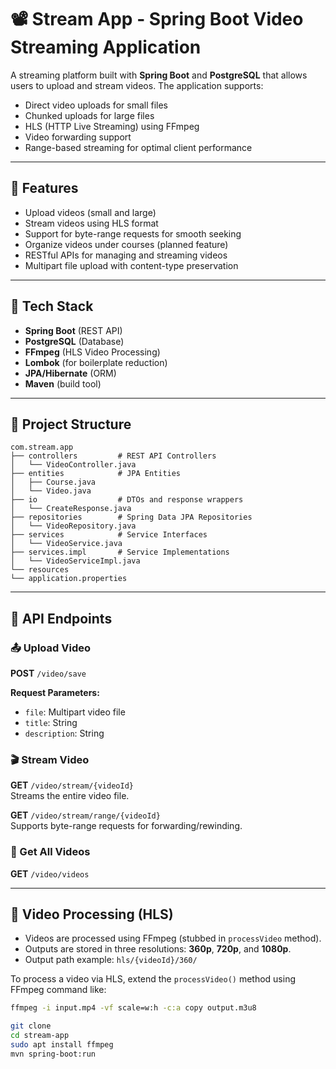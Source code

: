 # 📽️ Stream App - Spring Boot Video Streaming Application

A streaming platform built with **Spring Boot** and **PostgreSQL** that allows users to upload and stream videos. The application supports:

- Direct video uploads for small files
- Chunked uploads for large files
- HLS (HTTP Live Streaming) using FFmpeg
- Video forwarding support
- Range-based streaming for optimal client performance

---

## 🚀 Features

- Upload videos (small and large)
- Stream videos using HLS format
- Support for byte-range requests for smooth seeking
- Organize videos under courses (planned feature)
- RESTful APIs for managing and streaming videos
- Multipart file upload with content-type preservation

---

## 🧰 Tech Stack

- **Spring Boot** (REST API)
- **PostgreSQL** (Database)
- **FFmpeg** (HLS Video Processing)
- **Lombok** (for boilerplate reduction)
- **JPA/Hibernate** (ORM)
- **Maven** (build tool)

---

## 📁 Project Structure
```
com.stream.app
├── controllers         # REST API Controllers
│   └── VideoController.java
├── entities            # JPA Entities
│   ├── Course.java
│   └── Video.java
├── io                  # DTOs and response wrappers
│   └── CreateResponse.java
├── repositories        # Spring Data JPA Repositories
│   └── VideoRepository.java
├── services            # Service Interfaces
│   └── VideoService.java
├── services.impl       # Service Implementations
│   └── VideoServiceImpl.java
└── resources
└── application.properties
```

---

## 🧪 API Endpoints

### 📤 Upload Video
**POST** `/video/save`

**Request Parameters:**
- `file`: Multipart video file
- `title`: String
- `description`: String

### 🎬 Stream Video
**GET** `/video/stream/{videoId}`  
Streams the entire video file.

**GET** `/video/stream/range/{videoId}`  
Supports byte-range requests for forwarding/rewinding.

### 📃 Get All Videos
**GET** `/video/videos`

---

## 🔁 Video Processing (HLS)

- Videos are processed using FFmpeg (stubbed in `processVideo` method).
- Outputs are stored in three resolutions: **360p**, **720p**, and **1080p**.
- Output path example: `hls/{videoId}/360/`

To process a video via HLS, extend the `processVideo()` method using FFmpeg command like:

```bash
ffmpeg -i input.mp4 -vf scale=w:h -c:a copy output.m3u8

git clone
cd stream-app
sudo apt install ffmpeg
mvn spring-boot:run

```

